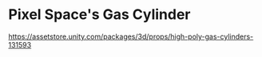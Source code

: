 # Pixel Space's Gas Cylinder

https://assetstore.unity.com/packages/3d/props/high-poly-gas-cylinders-131593